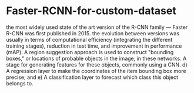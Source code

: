 # Faster-RCNN-for-custom-dataset
the most widely used state of the art version of the R-CNN family — Faster R-CNN was first published in 2015. 
the evolution between versions was usually in terms of computational efficiency (integrating the different training stages), reduction in test time, and improvement in performance (mAP).  A region suggestion approach is used to construct "bounding boxes," or locations of probable objects in the image, in these networks. A stage for generating features for these objects, commonly using a CNN. d) A regression layer to make the coordinates of the item bounding box more precise; and e) A classification layer to forecast which class this object belongs to.
